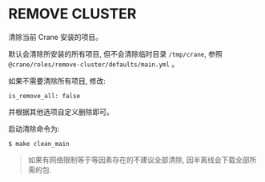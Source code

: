 # REMOVE CLUSTER

清除当前 Crane 安装的项目。

默认会清除所安装的所有项目, 但不会清除临时目录 `/tmp/crane`, 参照 `@crane/roles/remove-cluster/defaults/main.yml` 。

如果不需要清除所有项目, 修改:

```
is_remove_all: false
```

并根据其他选项自定义删除即可。

启动清除命令为:

```
$ make clean_main
```

> 如果有网络限制等于等因素存在的不建议全部清除, 因半离线会下载全部所需的包.